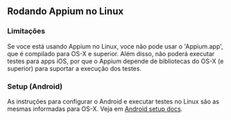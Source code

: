 ## Rodando Appium no Linux

### Limitações

Se voce está usando Appium no Linux, voce não pode usar o  'Appium.app',
que é compilado para OS-X e superior. Além disso, não poderá executar testes para apps iOS, por que o Appium depende de bibliotecas do OS-X (e superior) para suportar a execução dos testes.

### Setup (Android)

As instruções para configurar o Android e executar testes no Linux são as mesmas informadas para OS-X. Veja em [Android setup docs](/docs/en/appium-setup/android-setup.md).

